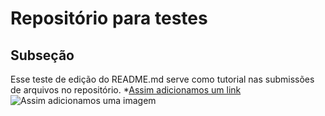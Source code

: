 # Repositório para testes
## Subseção
Esse teste de edição do README.md serve como tutorial nas submissões de arquivos no repositório.
*[Assim adicionamos um link](http://jupyter.org/)
![Assim adicionamos uma imagem](https://www.google.com/url?sa=i&url=https%3A%2F%2Fpt.wikipedia.org%2Fwiki%2FProjeto_Jupyter&psig=AOvVaw3DszzPNJ_f4MSiu32vHJ13&ust=1634049657656000&source=images&cd=vfe&ved=0CAkQjRxqFwoTCMCyv73LwvMCFQAAAAAdAAAAABAD)
